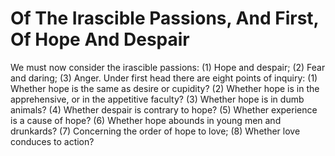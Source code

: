 # Of The Irascible Passions, And First, Of Hope And Despair

We must now consider the irascible passions: (1) Hope and despair; (2) Fear and daring; (3) Anger. Under first head there are eight points of inquiry:
(1) Whether hope is the same as desire or cupidity?
(2) Whether hope is in the apprehensive, or in the appetitive faculty?
(3) Whether hope is in dumb animals?
(4) Whether despair is contrary to hope?
(5) Whether experience is a cause of hope?
(6) Whether hope abounds in young men and drunkards?
(7) Concerning the order of hope to love;
(8) Whether love conduces to action?